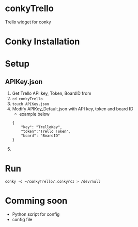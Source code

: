 # conkyTrello
Trello widget for conky 

# Conky Installation

# Setup

## APIKey.json

1. Get Trello API key, Token, BoardID from 
1. ```cd conkyTrello```
1. ```touch APIKey.json```
1. Modify APIKey_Default.json with API key, token and board ID
    - example below
    ```
    {
        "key": "TrelloKey",
        "token":"Trello Token",
        "board": "BoardID"
    }
    ```
1. 


# Run 

```conky -c ~/conkyTrello/.conkyrc3 > /dev/null```

# Comming soon
- Python script for config
- config file
